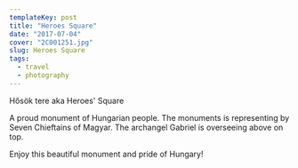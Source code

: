 ```yaml
---
templateKey: post
title: "Heroes Square"
date: "2017-07-04"
cover: "2C001251.jpg"
slug: Heroes Square
tags:
  - travel
  - photography
---
```


Hősök tere aka Heroes' Square

A proud monument of Hungarian people. The monuments is representing by Seven Chieftains of Magyar. The archangel Gabriel is overseeing above on top.

Enjoy this beautiful monument and pride of Hungary!
